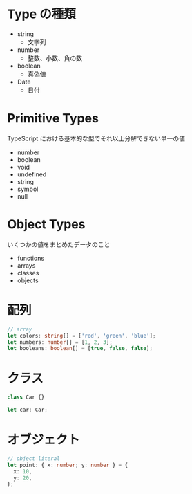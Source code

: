 # Type の種類

- string
  - 文字列
- number
  - 整数、小数、負の数
- boolean
  - 真偽値
- Date
  - 日付

# Primitive Types

TypeScript における基本的な型でそれ以上分解できない単一の値

- number
- boolean
- void
- undefined
- string
- symbol
- null

# Object Types

いくつかの値をまとめたデータのこと

- functions
- arrays
- classes
- objects

# 配列

```typescript
// array
let colors: string[] = ['red', 'green', 'blue'];
let numbers: number[] = [1, 2, 3];
let booleans: boolean[] = [true, false, false];
```

# クラス

```typescript
class Car {}

let car: Car;
```

# オブジェクト

```typescript
// object literal
let point: { x: number; y: number } = {
  x: 10,
  y: 20,
};
```
